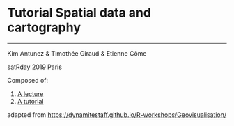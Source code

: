 # Tutorial  Spatial data and cartography
----
Kim Antunez & Timothée Giraud & Etienne Côme

satRday 2019 Paris

Composed of: 
1. [A lecture](./lecture)
2. [A tutorial](./exercises)

adapted from https://dynamitestaff.github.io/R-workshops/Geovisualisation/